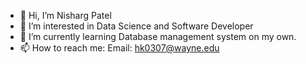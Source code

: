 - 👋 Hi, I’m Nisharg Patel
- 👀 I’m interested in Data Science and Software Developer
- 🌱 I’m currently learning Database management system on my own.
- 📫 How to reach me: Email: hk0307@wayne.edu

<!---
nkpatel1/nkpatel1 is a ✨ special ✨ repository because its `README.md` (this file) appears on your GitHub profile.
You can click the Preview link to take a look at your changes.
--->
